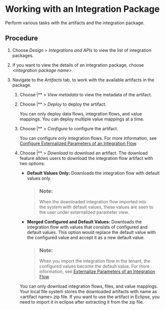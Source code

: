 <!-- loioc433ce2a2bff4d9a9b69257583d1b2fe -->

<link rel="stylesheet" type="text/css" href="../css/sap-icons.css"/>

# Working with an Integration Package

Perform various tasks with the artifacts and the integration package.



## Procedure

1.  Choose *Design* \> *Integrations and APIs* to view the list of integration packages.

2.  If you want to view the details of an integration package, choose *<integration package name\>*.

3.  Navigate to the *Artifacts* tab, to work with the available artifacts in the package.

    1.  Choose <span class="SAP-icons-V5"></span>** \> *View metadata* to view the metadata of the artifact.

    2.  Choose <span class="SAP-icons-V5"></span>** \> *Deploy* to deploy the artifact.

        You can only deploy data flows, integration flows, and value mappings. You can deploy multiple value mappings at a time.

    3.  Choose <span class="SAP-icons-V5"></span>** \> *Configure* to configure the artifact.

        You can configure only integration flows. For more information, see [Configure Externalized Parameters of an Integration Flow](configure-externalized-parameters-of-an-integration-flow-462a478.md).

    4.  Choose <span class="SAP-icons-V5"></span>** \> *Download* to download an artifact. The download feature allows users to download the integration flow artifact with two options:

        -   **Default Values Only:** Downloads the integration flow with default values only.

            > ### Note:  
            > When the downloaded integration flow imported into the system with default values, these values are seen to the user under externalized parameter view.

        -   **Merged Configured and Default Values:** Downloads the integration flow with values that consists of configured and default values. This option would replace the default value with the configured value and accept it as a new default value.

            > ### Note:  
            > When you import the integration flow in the tenant, the configured values become the default value. For more information, see [Externalize Parameters of an Integration Flow](externalize-parameters-of-an-integration-flow-45b2a07.md)


        You can only download integration flows, files, and value mappings. Your local file system stores the downloaded artifacts with name as <artifact name\>.zip file. If you want to use the artifact in Eclipse, you need to import it in eclipse after extracting it from the zip file.



